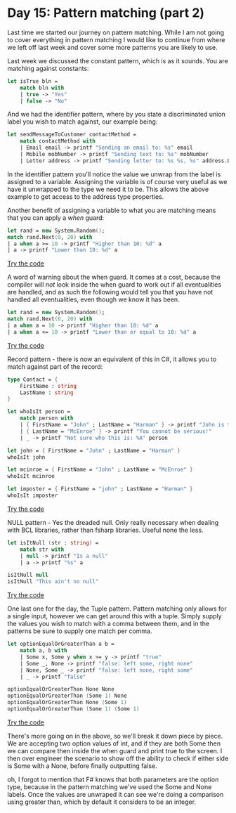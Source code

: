 # Day 15: Pattern matching (part 2)

Last time we started our journey on pattern matching. While I am not going to cover everything in pattern matching I would like to continue from where we left off last week and cover some more patterns you are likely to use.

Last week we discussed the constant pattern, which is as it sounds. You are matching against constants:

```fsharp
let isTrue bln =
    match bln with
    | true -> "Yes"
    | false -> "No"
```

And we had the identifier pattern, where by you state a discriminated union label you wish to match against, our example being:

```fsharp
let sendMessageToCustomer contactMethod =
    match contactMethod with
    | Email email -> printf "Sending an email to: %s" email
    | Mobile mobNumber -> printf "Sending text to: %s" mobNumber
    | Letter address -> printf "Sending letter to: %s %s, %s" address.Line1 address.Road address.PostCode
```

In the identifier pattern you'll notice the value we unwrap from the label is assigned to a variable. Assigning the variable is of course very useful as we have it unwrapped to the type we need it to be. This allows the above example to get access to the address type properties.

Another benefit of assigning a variable to what you are matching means that you can apply a _when_ guard:

```fsharp
let rand = new System.Random();
match rand.Next(0, 20) with
| a when a >= 10 -> printf "Higher than 10: %d" a
| a -> printf "Lower than 10: %d" a
```
[Try the code](https://try.fsharp.org/#?code=DYUwLgBATghgdgEwgXgnEB3CBlAngZzBAFsA6AJXgQHtiAKASgG4BYAKHeJjAGMALaFVIA5EAA8wdAAwAaCACYpDCBgCWYPuwA+EGCr4g4uiAD5UARikQAtCYgAHKKrhgAZhABEACVUBzA1AQGvAQlgBcEACkCB662sa2Dk4u7h4AMtQYIIHBRuFRMbpAA&html=DwCwLgtgNgfAsAKAAQqaApgQwCb2ag4CdMTJcMABwFp0BHAVwEsA3AXgCIBhAewDsw6AdQAqAT0roOSAMb9BAzoIAeYAPThoAbhkhMAJwDOJNgzAAzagA4OeQhqy5EhAEY9sYu6mBq3HvD6asEA&css=Q)

A word of warning about the when guard. It comes at a cost, because the compiler will _not_ look inside the when guard to work out if all eventualities are handled, and as such the following would tell you that you have not handled all eventualities, even though we know it has been.

```fsharp
let rand = new System.Random();
match rand.Next(0, 20) with
| a when a = 10 -> printf "Higher than 10: %d" a
| a when a <= 10 -> printf "Lower than or equal to 10: %d" a
```
[Try the code](https://try.fsharp.org/#?code=DYUwLgBATghgdgEwgXgnEB3CBlAngZzBAFsA6AJXgQHtiAKASgG4BYAKHeJjAGMALaFVIA5EAA8wdAAwAaCACYpDCBgCWYPuwA+EGCr4g4ulBACMUiAFoAfBAAOUVXDAAzCACIAEqoDmBqBAa8GZSAFwQAKQI7rraxhgGRnoAPKjmVrYOTq4eADLUGCABQUbUASAAjgCuMMCB1CHhUTEwQA&html=DwCwLgtgNgfAsAKAAQqaApgQwCb2ag4CdMTJcMABwFp0BHAVwEsA3AXgCIBhAewDsw6AdQAqAT0roOSAMb9BAzoIAeYAPThoAbhkhMAJwDOJNgzAAzagA4OeQhqy5EhAEY9sYu6mBq3HvD6asEA&css=Q)

Record pattern - there is now an equivalent of this in C#, it allows you to match against part of the record:

```fsharp
type Contact = {
    FirstName : string
    LastName : string
}

let whoIsIt person =
    match person with
    | { FirstName = "John" ; LastName = "Harman" } -> printf "John is the best"
    | { LastName = "McEnroe" } -> printf "You cannot be serious!"
    | _ -> printf "Not sure who this is: %A" person

let john = { FirstName = "John" ; LastName = "Harman" }
whoIsIt john

let mcinroe = { FirstName = "John" ; LastName = "McEnroe" }
whoIsIt mcinroe

let imposter = { FirstName = "john" ; LastName = "Harman" }
whoIsIt imposter
```
[Try the code](https://try.fsharp.org/#?code=C4TwDgpgBAwg9gO2AQwMbCgXigbwLABQUxUAYgJYBOAzsAHLIC20AXFLZeQgOaElQAZZLQbMobDl14EAvoUIAbCBgDuACzgBJapoyQaiLHxKNkwVGqj7qhleWBrjxAD64yVEU2jYARACk4NQQfKABuQWF6LywoHwAJZEpTYKgZKABaAD4rTiQAM1iAoKhyaigHaAAjCFofJyhXHAjPMV8AWVQAUQRKOAgQtKycrmACnwBNOABXKFRkBAQ4DGr2CE5p6gBCOqISVwB9DOywXNHYuiX2KcpodThytVKS6jYAUgBBEOtDeQIlDAAVoEEDEmhQaFFWoVgSFwkIWt5YgkkvMBoQ7tpdFAgUFfv8oIxUFxeoiwR5IYj-DCws0KTEfB1uiS0QQMToMITiX08coSowwHBaGtQe4IaJKTiUnDIuL6cjkiy2VjyPzBcA1oQgA&html=DwCwLgtgNgfAsAKAAQqaApgQwCb2ag4CdMTJcMABwFp0BHAVwEsA3AXgCIBhAewDsw6AdQAqAT0roOSAMb9BAzoIAeYAPThoAbhkhMAJwDOJNgzAAzagA4OeQhqy5EhAEY9sYu6mBq3HvD6asEA&css=Q)

NULL pattern - Yes the dreaded null. Only really necessary when dealing with BCL libraries, rather than fsharp libraries. Useful none the less.

```fsharp
let isItNull (str : string) =
    match str with
    | null -> printf "Is a null"
    | a -> printf "%s" a

isItNull null
isItNull "This ain't no null"
```
[Try the code](https://try.fsharp.org/#?code=DYUwLgBAlgzgkmAcgV2MCAKGYBOEBcE2OUAdgOYCUEAvALABQEzEAtgIZgDGAFkbhADuUMD0YsIAHwilU6ALQA+CAAcSpMADMIAIjgwI7GXJ3iW0o0tXqtugKQwdhxo1gIUaY2lfwkc3QAqPLCGZADkkKQA9l7AOkA&html=DwCwLgtgNgfAsAKAAQqaApgQwCb2ag4CdMTJcMABwFp0BHAVwEsA3AXgCIBhAewDsw6AdQAqAT0roOSAMb9BAzoIAeYAPThoAbhkhMAJwDOJNgzAAzagA4OeQhqy5EhAEY9sYu6mBq3HvD6asEA&css=Q)

One last one for the day, the Tuple pattern. Pattern matching only allows for a single input, however we can get around this with a tuple. Simply supply the values you wish to match with a comma between them, and in the patterns be sure to supply one match per comma.

```fsharp
let optionEqualOrGreaterThan a b =
    match a, b with
    | Some x, Some y when x >= y -> printf "true"
    | Some _, None -> printf "false: left some, right none"
    | None, Some _ -> printf "false: left none, right some"
    | _ -> printf "false"

optionEqualOrGreaterThan None None
optionEqualOrGreaterThan (Some 1) None
optionEqualOrGreaterThan None (Some 1)
optionEqualOrGreaterThan (Some 1) (Some 1)
```
[Try the code](https://try.fsharp.org/#?code=DYUwLgBA9gDmCWUB2BRAjgVwIbAPICcBxfELMEfAFQAsskIsIAjCAXgFgAoCHiAWzIBjagwA0zCAHd4Yal14QAPhADKUPiAgAPcWo0QAnlOoh6WiAD5WhiAFoLEGPnhIwAMwgAiMPgwhP8rzKepoA+uIAcsia9o7Orh6ebjgAziAAXBCgbpAp6iDizgDm1JBI0QHcQRBRSAWq+RChdg5OLu5eycBpmdll0YXwJbn5lQrKzbFtCZ2p-lxcsAjI6Nh4RCRkFDR0NdF7dYtwiKiYOATEpORUtPQAFCEQAIwAlAcgR8unaxeb1zv0WqaB6NV6fE6rc4bK7bW4QEH6V7wx6vIA&html=DwCwLgtgNgfAsAKAAQqaApgQwCb2ag4CdMTJcMABwFp0BHAVwEsA3AXgCIBhAewDsw6AdQAqAT0roOSAMb9BAzoIAeYAPThoAbhkhMAJwDOJNgzAAzagA4OeQhqy5EhAEY9sYu6mBq3HvD6asEA&css=Q)

There's more going on in the above, so we'll break it down piece by piece. We are accepting two option values of int, and if they are both Some then we can compare then inside the when guard and print true to the screen. I then over engineer the scenario to show off the ability to check if either side is Some with a None, before finally outputting false.

oh, I forgot to mention that F# knows that both parameters are the option type, because in the pattern matching we've used the Some and None labels. Once the values are unwraped it can see we're doing a comparison using greater than, which by default it considers to be an integer.